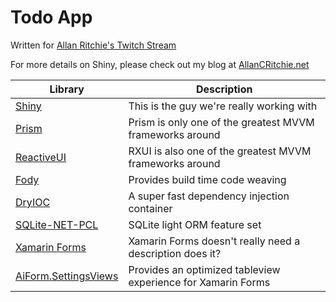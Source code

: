 # Todo App

Written for [Allan Ritchie's Twitch Stream](https://twitch.tv/allancritchie)

For more details on Shiny, please check out my blog at [AllanCRitchie.net](https://allancritchie.net)

|Library|Description|
|-------|-----------|
[Shiny](https://github.com/shinyorg/shiny)|This is the guy we're really working with|
[Prism](https://prismlibrary.github.io/docs/)|Prism is only one of the greatest MVVM frameworks around|
[ReactiveUI](https://reactiveui.net)|RXUI is also one of the greatest MVVM frameworks around|
[Fody]()|Provides build time code weaving|
[DryIOC]()|A super fast dependency injection container|
[SQLite-NET-PCL]()|SQLite light ORM feature set|
[Xamarin Forms](https://github.com/xamarin)|Xamarin Forms doesn't really need a description does it?|
[AiForm.SettingsViews]()|Provides an optimized tableview experience for Xamarin Forms|


